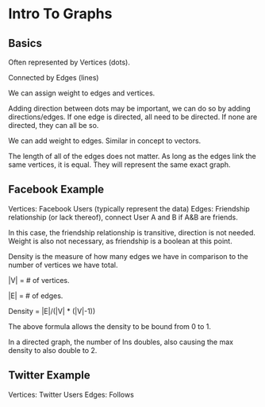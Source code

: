 # Intro To Graphs

## Basics

Often represented by Vertices (dots).

Connected by Edges (lines)

We can assign weight to edges and vertices.

Adding direction between dots may be important, we can do so by adding directions/edges. If one edge is directed, all need to be directed. If none are directed, they can all be so.

We can add weight to edges. Similar in concept to vectors.

The length of all of the edges does not matter. As long as the edges link the same vertices, it is equal. They will represent the same exact graph.

## Facebook Example

Vertices: Facebook Users (typically represent the data)
Edges: Friendship relationship (or lack thereof), connect User A and B if A&B are friends.

In this case, the friendship relationship is transitive, direction is not needed. Weight is also not necessary, as friendship is a boolean at this point.

Density is the measure of how many edges we have in comparison to the number of vertices we have total.

|V| = # of vertices.

|E| = # of edges.

Density = |E|/(|V| * (|V|-1))

The above formula allows the density to be bound from 0 to 1.

In a directed graph, the number of Ins doubles, also causing the max density to also double to 2.

## Twitter Example

Vertices: Twitter Users
Edges: Follows
